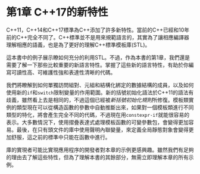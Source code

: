 # 第1章 C++17的新特性

C++11，C++14和C++17標準為C++添加了許多新特性。當前的C++已經和10年前的C++完全不同了。C++標準並不是用來規範語言的，其實為了讓相應編譯器理解相應的語義，也是為了更好的理解C++標準模板庫(STL)。

這本書中的例子展示瞭如何充分的利用STL。不過，作為本書的第1章，我們還是需要了解一下那些比較重要的新語言特性。掌握了這些新的語言特性，有助於你編寫可讀性高、可維護性強和表達性清晰的代碼。

我們將瞭解到如何單獨訪問組對、元組和結構化綁定的數據結構的成員，以及如何使用新的`if`和`switch`限制變量的作用範圍。新的括號初始化語法於C++11的語法有歧義，雖然看上去是相同的，不過這個已經被*新括號初始化規則*所修復。模板類實例的類型現在可以從構造函數的參數中自動推斷出來，如果對一個模板類進行不同類型的特化，將會產生完全不同的代碼，不過現在用`constexpr-if`就能很容易的表示。大多數情況下，使用摺疊表達式處理模板函數的可變參數包，會變得更加容易。最後，在只有頭文件的庫中使用聲明內聯變量，來定義全局靜態對象會變得更加舒服，這之前的標準中只能在函數中進行。

庫的實現者可能比實現應用程序的開發者對本章的示例更感興趣。雖然我們有足夠的理由去了解這些特性，但為了理解本書的其餘部分，無需立即理解本章的所有示例。